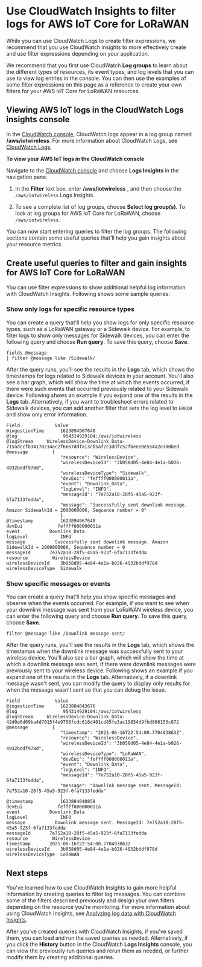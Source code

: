 # Use CloudWatch Insights to filter logs for AWS IoT Core for LoRaWAN<a name="connect-iot-lorawan-cwl-insights"></a>

While you can use CloudWatch Logs to create filter expressions, we recommend that you use CloudWatch insights to more effectively create and use filter expressions depending on your application\.

We recommend that you first use CloudWatch **Log groups** to learn about the different types of resources, its event types, and log levels that you can use to view log entries in the console\. You can then use the examples of some filter expressions on this page as a reference to create your own filters for your AWS IoT Core for LoRaWAN resources\.

## Viewing AWS IoT logs in the CloudWatch Logs insights console<a name="connect-iot-lorawan-viewing-logs"></a>

In the [CloudWatch console](https://console.aws.amazon.com/cloudwatch), CloudWatch logs appear in a log group named **/aws/iotwireless**\. For more information about CloudWatch Logs, see [CloudWatch Logs](https://docs.aws.amazon.com/AmazonCloudWatch/latest/DeveloperGuide/WhatIsCloudWatchLogs.html)\.

**To view your AWS IoT logs in the CloudWatch console**

Navigate to the [CloudWatch console](https://console.aws.amazon.com/cloudwatch) and choose **Logs Insights** in the navigation pane\.

1. In the **Filter** text box, enter **/aws/iotwireless** , and then choose the `/aws/iotwireless` Logs Insights\.

1. To see a complete list of log groups, choose **Select log group\(s\)**\. To look at log groups for AWS IoT Core for LoRaWAN, choose `/aws/iotwireless`\.

You can now start entering queries to filter the log groups\. The following sections contain some useful queries that'll help you gain insights about your resource metrics\.

## Create useful queries to filter and gain insights for AWS IoT Core for LoRaWAN<a name="connect-iot-lorawan-insights-resource-filter"></a>

You can use filter expressions to show additional helpful log information with CloudWatch Insights\. Following shows some sample queries:

### Show only logs for specific resource types<a name="connect-iot-lorawan-insights-gateway-filter"></a>

You can create a query that'll help you show logs for only specific resource types, such as a LoRaWAN gateway or a Sidewalk device\. For example, to filter logs to show only messages for Sidewalk devices, you can enter the following query and choose **Run query**\. To save this query, choose **Save**\.

```
fields @message
| filter @message like /Sidewalk/
```

After the query runs, you'll see the results in the **Logs** tab, which shows the timestamps for logs related to Sidewalk devices in your account\. You'll also see a bar graph, which will show the time at which the events occurred, if there were such events that occurred previously related to your Sidewalk device\. Following shows an example if you expand one of the results in the **Logs** tab\. Alternatively, if you want to troubleshoot errors related to Sidewalk devices, you can add another filter that sets the log level to `ERROR` and show only error information\. 

```
Field	          Value
@ingestionTime      1623894967640
@log	             954314929104:/aws/iotwireless
@logStream	   WirelessDevice-Downlink_Data-715adccfb34170214ec2f6667ddfa13cb5af2c3ddfc52fbeee0e554a2e780bed
@message	     {                    
                    "resource": "WirelessDevice",
                    "wirelessDeviceId": "3b058d05-4e84-4e1a-b026-4932bddf978d",
                    "wirelessDeviceType": "Sidewalk",
                    "devEui": "feffff000000011a",
                    "event": "Downlink_Data",
                    "logLevel": "INFO",
                    "messageId": "7e752a10-28f5-45a5-923f-6fa7133fedda",
                    "message": "Successfully sent downlink message. Amazon SidewalkId = 2000000006, Sequence number = 0"
                    }
@timestamp          1623894967640
devEui	           feffff000000011a
event	        Downlink_Data
logLevel            INFO
message	          Successfully sent downlink message. Amazon SidewalkId = 2000000006, Sequence number = 0
messageId	    7e752a10-28f5-45a5-923f-6fa7133fedda
resource	     WirelessDevice
wirelessDeviceId    3b058d05-4e84-4e1a-b026-4932bddf978d
wirelessDeviceType  Sidewalk
```

### Show specific messages or events<a name="connect-iot-lorawan-insights-gateway-filter"></a>

You can create a query that'll help you show specific messages and observe when the events occurred\. For example, if you want to see when your downlink message was sent from your LoRaWAN wireless device, you can enter the following query and choose **Run query**\. To save this query, choose **Save**\.

```
filter @message like /Downlink message sent/
```

After the query runs, you'll see the results in the **Logs** tab, which shows the timestamps when the downlink message was successfully sent to your wireless device\. You'll also see a bar graph, which will show the time at which a downlink message was sent, if there were downlink messages were previously sent to your wireless device\. Following shows an example if you expand one of the results in the **Logs** tab\. Alternatively, if a downlink message wasn't sent, you can modify the query to display only results for when the message wasn't sent so that you can debug the issue\.

```
Field	          Value
@ingestionTime      1623884043676
@log	             954314929104:/aws/iotwireless
@logStream	   WirelessDevice-Downlink_Data-42d0e6d09ba4d7015f4e9756fcdc616d401cd85fe3ac19854d9fbd866153c872
@message	     {
                    "timestamp": "2021-06-16T22:54:00.770493863Z",
                    "resource": "WirelessDevice",
                    "wirelessDeviceId": "3b058d05-4e84-4e1a-b026-4932bddf978d",
                    "wirelessDeviceType": "LoRaWAN",
                    "devEui": "feffff000000011a",
                    "event": "Downlink_Data",
                    "logLevel": "INFO",
                    "messageId": "7e752a10-28f5-45a5-923f-6fa7133fedda",
                    "message": "Downlink message sent. MessageId: 7e752a10-28f5-45a5-923f-6fa7133fedda"
                    }
@timestamp          1623884040858
devEui	           feffff000000011a
event	        Downlink_Data
logLevel            INFO
message	          Downlink message sent. MessageId: 7e752a10-28f5-45a5-923f-6fa7133fedda
messageId	    7e752a10-28f5-45a5-923f-6fa7133fedda
resource	     WirelessDevice
timestamp	    2021-06-16T22:54:00.770493863Z
wirelessDeviceId    3b058d05-4e84-4e1a-b026-4932bddf978d
wirelessDeviceType  LoRaWAN
```

## Next steps<a name="connect-iot-lorawan-insights-next-steps"></a>

You've learned how to use CloudWatch Insights to gain more helpful information by creating queries to filter log messages\. You can combine some of the filters described previously and design your own filters depending on the resource you're monitoring\. For more information about using CloudWatch Insights, see [Analyzing log data with CloudWatch Insights](https://docs.aws.amazon.com/AmazonCloudWatch/latest/logs/AnalyzingLogData)\.

After you've created queries with CloudWatch Insights, if you've saved them, you can load and run the saved queries as needed\. Alternatively, if you click the **History** button in the CloudWatch **Logs Insights** console, you can view the previously run queries and rerun them as needed, or further modify them by creating additional queries\.